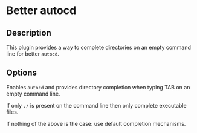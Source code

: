 # Better autocd

## Description

This plugin provides a way to complete directories on an empty command line for better `autocd`.

## Options

Enables `autocd` and provides directory completion when typing TAB on an empty command line.

If only `./` is present on the command line then only complete executable files.

If nothing of the above is the case: use default completion mechanisms.

